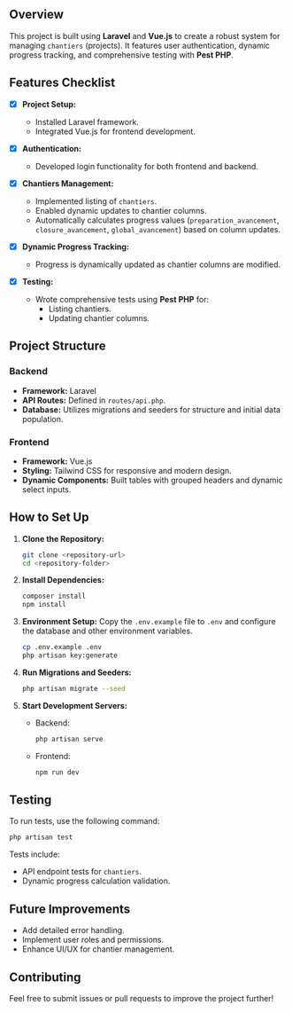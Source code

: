 ## Overview
This project is built using **Laravel** and **Vue.js** to create a robust system for managing `chantiers` (projects). It features user authentication, dynamic progress tracking, and comprehensive testing with **Pest PHP**.

## Features Checklist

- [x] **Project Setup:**
  - Installed Laravel framework.
  - Integrated Vue.js for frontend development.

- [x] **Authentication:**
  - Developed login functionality for both frontend and backend.

- [x] **Chantiers Management:**
  - Implemented listing of `chantiers`.
  - Enabled dynamic updates to chantier columns.
  - Automatically calculates progress values (`preparation_avancement`, `closure_avancement`, `global_avancement`) based on column updates.

- [x] **Dynamic Progress Tracking:**
  - Progress is dynamically updated as chantier columns are modified.

- [x] **Testing:**
  - Wrote comprehensive tests using **Pest PHP** for:
    - Listing chantiers.
    - Updating chantier columns.

## Project Structure

### Backend
- **Framework:** Laravel
- **API Routes:** Defined in `routes/api.php`.
- **Database:** Utilizes migrations and seeders for structure and initial data population.

### Frontend
- **Framework:** Vue.js
- **Styling:** Tailwind CSS for responsive and modern design.
- **Dynamic Components:** Built tables with grouped headers and dynamic select inputs.

## How to Set Up

1. **Clone the Repository:**
   ```bash
   git clone <repository-url>
   cd <repository-folder>
   ```

2. **Install Dependencies:**
   ```bash
   composer install
   npm install
   ```

3. **Environment Setup:**
   Copy the `.env.example` file to `.env` and configure the database and other environment variables.

   ```bash
   cp .env.example .env
   php artisan key:generate
   ```

4. **Run Migrations and Seeders:**
   ```bash
   php artisan migrate --seed
   ```

5. **Start Development Servers:**
   - Backend:
     ```bash
     php artisan serve
     ```
   - Frontend:
     ```bash
     npm run dev
     ```

## Testing
To run tests, use the following command:
```bash
php artisan test
```

Tests include:
- API endpoint tests for `chantiers`.
- Dynamic progress calculation validation.

## Future Improvements
- Add detailed error handling.
- Implement user roles and permissions.
- Enhance UI/UX for chantier management.

## Contributing
Feel free to submit issues or pull requests to improve the project further!

